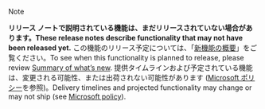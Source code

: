 > [!NOTE]
 >  <span data-ttu-id="ce4e1-101">**リリース ノートで説明されている機能は、まだリリースされていない場合があります。**</span><span class="sxs-lookup"><span data-stu-id="ce4e1-101">**These release notes describe functionality that may not have been released yet.**</span></span>
<span data-ttu-id="ce4e1-102">この機能のリリース予定については、「[新機能の概要](/business-applications-release-notes/April18/dynamics365-talent/attract/whats-new-talent-attract)」をご覧ください。</span><span class="sxs-lookup"><span data-stu-id="ce4e1-102">To see when this functionality is planned to release, please review [Summary of what’s new](/business-applications-release-notes/April18/dynamics365-talent/attract/whats-new-talent-attract).</span></span> <span data-ttu-id="ce4e1-103">提供タイムラインおよび予定されている機能は、変更される可能性、または出荷されない可能性があります ([Microsoft ポリシー](https://go.microsoft.com/fwlink/p/?linkid=2007332)を参照)。</span><span class="sxs-lookup"><span data-stu-id="ce4e1-103">Delivery timelines and projected functionality may change or may not ship (see [Microsoft policy](https://go.microsoft.com/fwlink/p/?linkid=2007332)).</span></span> 
